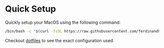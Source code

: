 # Quick Setup

Quickly setup your MacOS using the following command:

```bash
/bin/bash -c "$(curl -fsSL https://raw.githubusercontent.com/ferdinandkeller/quick-setup/HEAD/install.sh)"
```

Checkout [dotfiles](https://github.com/ferdinandkeller/dotfiles) to see the exact configuration used.


